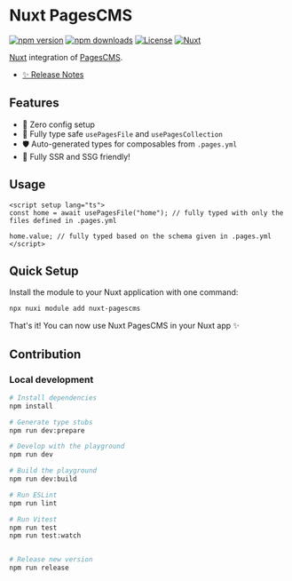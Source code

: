 <!--
Get your module up and running quickly.

Find and replace all on all files (CMD+SHIFT+F):
- Name: Nuxt PagesCMS
- Package name: nuxt-pagescms
- Description: My new Nuxt module
-->

# Nuxt PagesCMS

[![npm version][npm-version-src]][npm-version-href]
[![npm downloads][npm-downloads-src]][npm-downloads-href]
[![License][license-src]][license-href]
[![Nuxt][nuxt-src]][nuxt-href]

[Nuxt][nuxt-href] integration of [PagesCMS](https://pagescms.org/).

- [✨ Release Notes](/CHANGELOG.md)
<!-- - [🏀 Online playground](https://stackblitz.com/github/your-org/nuxt-pagescms?file=playground%2Fapp.vue) -->
<!-- - [📖 &nbsp;Documentation](https://example.com) -->

## Features

<!-- Highlight some of the features your module provide here -->
- 🥱 Zero config setup
- 💪 Fully type safe `usePagesFile` and `usePagesCollection`
- 🛡️ Auto-generated types for composables from `.pages.yml`
- 🤗 Fully SSR and SSG friendly!

## Usage
```vue
<script setup lang="ts">
const home = await usePagesFile("home"); // fully typed with only the files defined in .pages.yml

home.value; // fully typed based on the schema given in .pages.yml
</script>
```

## Quick Setup

Install the module to your Nuxt application with one command:

```bash
npx nuxi module add nuxt-pagescms
```

That's it! You can now use Nuxt PagesCMS in your Nuxt app ✨


## Contribution

### Local development

```bash
# Install dependencies
npm install

# Generate type stubs
npm run dev:prepare

# Develop with the playground
npm run dev

# Build the playground
npm run dev:build

# Run ESLint
npm run lint

# Run Vitest
npm run test
npm run test:watch


# Release new version
npm run release
```

<!-- Badges -->
[npm-version-src]: https://img.shields.io/npm/v/nuxt-pagescms/latest.svg?style=flat&colorA=020420&colorB=00DC82
[npm-version-href]: https://npmjs.com/package/nuxt-pagescms

[npm-downloads-src]: https://img.shields.io/npm/dm/nuxt-pagescms.svg?style=flat&colorA=020420&colorB=00DC82
[npm-downloads-href]: https://npmjs.com/package/nuxt-pagescms

[license-src]: https://img.shields.io/npm/l/nuxt-pagescms.svg?style=flat&colorA=020420&colorB=00DC82
[license-href]: https://npmjs.com/package/nuxt-pagescms

[nuxt-src]: https://img.shields.io/badge/Nuxt-020420?logo=nuxt.js
[nuxt-href]: https://nuxt.com
